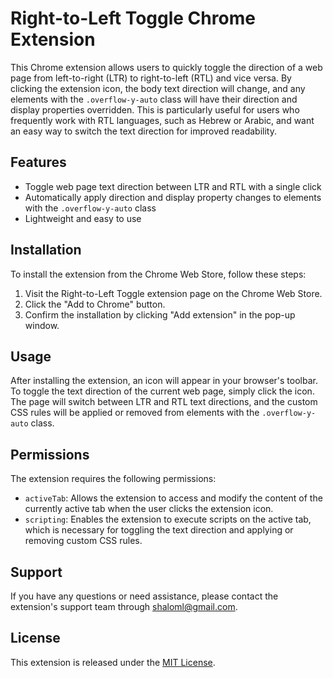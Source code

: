 # Right-to-Left Toggle Chrome Extension

This Chrome extension allows users to quickly toggle the direction of a web page from left-to-right (LTR) to right-to-left (RTL) and vice versa. By clicking the extension icon, the body text direction will change, and any elements with the `.overflow-y-auto` class will have their direction and display properties overridden. This is particularly useful for users who frequently work with RTL languages, such as Hebrew or Arabic, and want an easy way to switch the text direction for improved readability.

## Features

- Toggle web page text direction between LTR and RTL with a single click
- Automatically apply direction and display property changes to elements with the `.overflow-y-auto` class
- Lightweight and easy to use

## Installation

To install the extension from the Chrome Web Store, follow these steps:

1. Visit the Right-to-Left Toggle extension page on the Chrome Web Store.
2. Click the "Add to Chrome" button.
3. Confirm the installation by clicking "Add extension" in the pop-up window.

## Usage

After installing the extension, an icon will appear in your browser's toolbar. To toggle the text direction of the current web page, simply click the icon. The page will switch between LTR and RTL text directions, and the custom CSS rules will be applied or removed from elements with the `.overflow-y-auto` class.

## Permissions

The extension requires the following permissions:

- `activeTab`: Allows the extension to access and modify the content of the currently active tab when the user clicks the extension icon.
- `scripting`: Enables the extension to execute scripts on the active tab, which is necessary for toggling the text direction and applying or removing custom CSS rules.

## Support

If you have any questions or need assistance, please contact the extension's support team through [shaloml@gmail.com](mailto:shaloml@gmail.com).

## License

This extension is released under the [MIT License](LICENSE).
